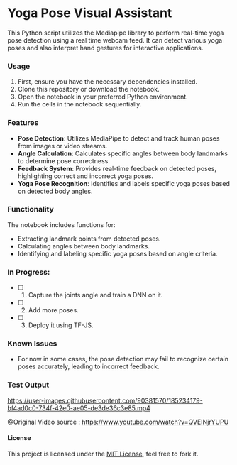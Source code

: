 # Yoga Pose Visual Assistant
This Python script utilizes the Mediapipe library to perform real-time yoga pose detection using a real time webcam feed. It can detect various yoga poses and also interpret hand gestures for interactive applications.

### Usage

1. First, ensure you have the necessary dependencies installed.
2. Clone this repository or download the notebook.
3. Open the notebook in your preferred Python environment.
4. Run the cells in the notebook sequentially.

### Features

- **Pose Detection**: Utilizes MediaPipe to detect and track human poses from images or video streams.
- **Angle Calculation**: Calculates specific angles between body landmarks to determine pose correctness.
- **Feedback System**: Provides real-time feedback on detected poses, highlighting correct and incorrect yoga poses.
- **Yoga Pose Recognition**: Identifies and labels specific yoga poses based on detected body angles.

### Functionality

The notebook includes functions for:
- Extracting landmark points from detected poses.
- Calculating angles between body landmarks.
- Identifying and labeling specific yoga poses based on angle criteria.

### In Progress:
- [ ] 1. Capture the joints angle and train a DNN on it.
- [ ] 2. Add more poses.
- [ ] 3. Deploy it using TF-JS.

### Known Issues
- For now in some cases, the pose detection may fail to recognize certain poses accurately, leading to incorrect feedback.

### Test Output
https://user-images.githubusercontent.com/90381570/185234179-bf4ad0c0-734f-42e0-ae05-de3de36c3e85.mp4

@Original Video source : https://www.youtube.com/watch?v=QVEINjrYUPU

#### License
This project is licensed under the [MIT License](LICENSE), feel free to fork it.
